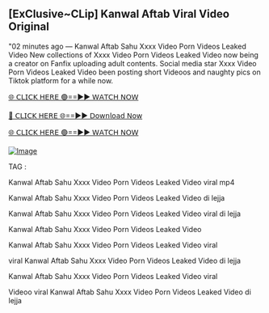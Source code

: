 ## [ExClusive~CLip] Kanwal Aftab Viral Video Original


"02 minutes ago —  Kanwal Aftab Sahu Xxxx Video Porn Videos Leaked Video New collections of   Xxxx Video Porn Videos Leaked Video now being a creator on Fanfix uploading adult contents. Social media star   Xxxx Video Porn Videos Leaked Video been posting short Videoos and naughty pics on Tiktok platform for a while now.


[🌐 𝖢𝖫𝖨𝖢𝖪 𝖧𝖤𝖱𝖤 🟢==►► 𝖶𝖠𝖳𝖢𝖧 𝖭𝖮𝖶](https://3-tanei-pinik.blogspot.com/2025/02/viral-video.html)

[🔴 𝖢𝖫𝖨𝖢𝖪 𝖧𝖤𝖱𝖤 🌐==►► 𝖣𝗈𝗐𝗇𝗅𝗈𝖺𝖽 𝖭𝗈𝗐](https://3-tanei-pinik.blogspot.com/2025/02/viral-video.html)

[🌐 𝖢𝖫𝖨𝖢𝖪 𝖧𝖤𝖱𝖤 🟢==►► 𝖶𝖠𝖳𝖢𝖧 𝖭𝖮𝖶](https://3-tanei-pinik.blogspot.com/2025/02/viral-video.html)

[![Image](https://github.com/user-attachments/assets/ff3b7bd4-415c-4ca3-a6c8-b1f096193c29)](https://3-tanei-pinik.blogspot.com/2025/02/viral-video.html)


TAG :

Kanwal Aftab Sahu Xxxx Video Porn Videos Leaked Video viral mp4

Kanwal Aftab Sahu Xxxx Video Porn Videos Leaked Video di lejja

Kanwal Aftab Sahu Xxxx Video Porn Videos Leaked Video viral di lejja

Kanwal Aftab Sahu Xxxx Video Porn Videos Leaked Video

Kanwal Aftab Sahu Xxxx Video Porn Videos Leaked Video viral

viral Kanwal Aftab Sahu Xxxx Video Porn Videos Leaked Video di lejja

Kanwal Aftab Sahu Xxxx Video Porn Videos Leaked Video viral

Videoo viral Kanwal Aftab Sahu Xxxx Video Porn Videos Leaked Video di lejja
